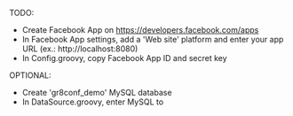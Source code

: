 TODO:
- Create Facebook App on https://developers.facebook.com/apps
- In Facebook App settings, add a 'Web site' platform and enter your app URL (ex.: http://localhost:8080)
- In Config.groovy, copy Facebook App ID and secret key

OPTIONAL:
- Create 'gr8conf_demo' MySQL database
- In DataSource.groovy, enter MySQL to

